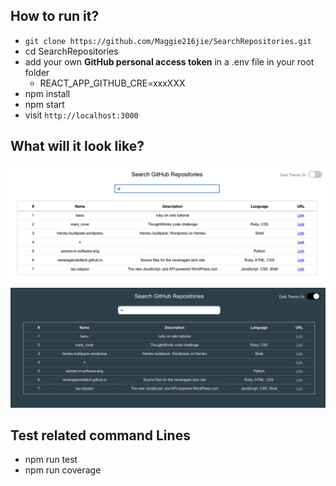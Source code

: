 ## How to run it?
* `git clone https://github.com/Maggie216jie/SearchRepositories.git`
* cd SearchRepositories
* add your own **GitHub personal access token** in a .env file in your root folder
  * REACT_APP_GITHUB_CRE=xxxXXX
* npm install
* npm start
* visit `http://localhost:3000`
## What will it look like?
![Alt text](https://github.com/Maggie216jie/SearchRepositories/blob/main/light.png)
![Alt text](https://github.com/Maggie216jie/SearchRepositories/blob/main/dark.png)

## Test related command Lines
* npm run test 
* npm run coverage

